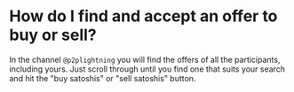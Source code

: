# How do I find and accept an offer to buy or sell?

In the channel `@p2plightning` you will find the offers of all the participants, including yours. Just scroll through until you find one that suits your search and hit the "buy satoshis" or "sell satoshis" button.
